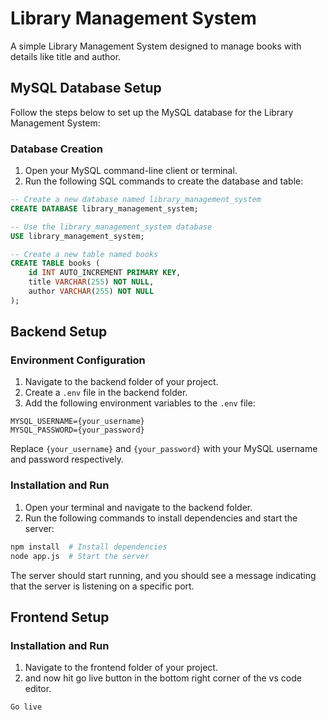 # Library Management System

A simple Library Management System designed to manage books with details like title and author.

## MySQL Database Setup

Follow the steps below to set up the MySQL database for the Library Management System:

### Database Creation

1. Open your MySQL command-line client or terminal.
2. Run the following SQL commands to create the database and table:

```sql
-- Create a new database named library_management_system
CREATE DATABASE library_management_system;

-- Use the library_management_system database
USE library_management_system;

-- Create a new table named books
CREATE TABLE books (
    id INT AUTO_INCREMENT PRIMARY KEY,
    title VARCHAR(255) NOT NULL,
    author VARCHAR(255) NOT NULL
);
```

## Backend Setup

### Environment Configuration

1. Navigate to the backend folder of your project.
2. Create a `.env` file in the backend folder.
3. Add the following environment variables to the `.env` file:

```env
MYSQL_USERNAME={your_username}
MYSQL_PASSWORD={your_password}
```

Replace `{your_username}` and `{your_password}` with your MySQL username and password respectively.

### Installation and Run

1. Open your terminal and navigate to the backend folder.
2. Run the following commands to install dependencies and start the server:

```bash
npm install  # Install dependencies
node app.js  # Start the server
```

The server should start running, and you should see a message indicating that the server is listening on a specific port.

## Frontend Setup

### Installation and Run

1. Navigate to the frontend folder of your project.
2. and now hit go live button in the bottom right corner of the vs code editor.

```bash
Go live
```
